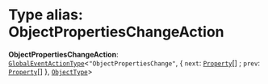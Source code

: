# Type alias: ObjectPropertiesChangeAction

**ObjectPropertiesChangeAction**: [`GlobalEventActionType`](/en/auto-docs/variable-plugin/interfaces/GlobalEventActionType.md)<`"ObjectPropertiesChange"`, { `next`: [`Property`](/en/auto-docs/variable-plugin/classes/Property.md)\[] ; `prev`: [`Property`](/en/auto-docs/variable-plugin/classes/Property.md)\[]  }, [`ObjectType`](/en/auto-docs/variable-plugin/classes/ObjectType.md)>
